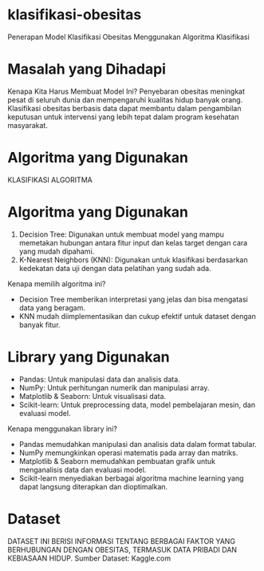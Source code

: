 # klasifikasi-obesitas
Penerapan Model Klasifikasi Obesitas Menggunakan Algoritma Klasifikasi

# Masalah yang Dihadapi
Kenapa Kita Harus Membuat Model Ini?
Penyebaran obesitas meningkat pesat di seluruh dunia dan mempengaruhi kualitas hidup banyak orang. Klasifikasi obesitas berbasis data dapat membantu dalam pengambilan keputusan untuk intervensi yang lebih tepat dalam program kesehatan masyarakat.

# Algoritma yang Digunakan
KLASIFIKASI ALGORITMA

# Algoritma yang Digunakan
1) Decision Tree: Digunakan untuk membuat model yang mampu memetakan hubungan antara fitur input dan kelas target dengan cara yang mudah dipahami.
2) K-Nearest Neighbors (KNN): Digunakan untuk klasifikasi berdasarkan kedekatan data uji dengan data pelatihan yang sudah ada.

Kenapa memilih algoritma ini?
- Decision Tree memberikan interpretasi yang jelas dan bisa mengatasi data yang beragam.
- KNN mudah diimplementasikan dan cukup efektif untuk dataset dengan banyak fitur.

# Library yang Digunakan
- Pandas: Untuk manipulasi data dan analisis data.
- NumPy: Untuk perhitungan numerik dan manipulasi array.
- Matplotlib & Seaborn: Untuk visualisasi data.
- Scikit-learn: Untuk preprocessing data, model pembelajaran mesin, dan evaluasi model.

Kenapa menggunakan library ini?
- Pandas memudahkan manipulasi dan analisis data dalam format tabular.
- NumPy memungkinkan operasi matematis pada array dan matriks.
- Matplotlib & Seaborn memudahkan pembuatan grafik untuk menganalisis data dan evaluasi model.
- Scikit-learn menyediakan berbagai algoritma machine learning yang dapat langsung diterapkan dan dioptimalkan.

# Dataset
DATASET INI BERISI INFORMASI TENTANG BERBAGAI FAKTOR YANG BERHUBUNGAN DENGAN OBESITAS, TERMASUK DATA PRIBADI DAN KEBIASAAN HIDUP.
Sumber Dataset: Kaggle.com
